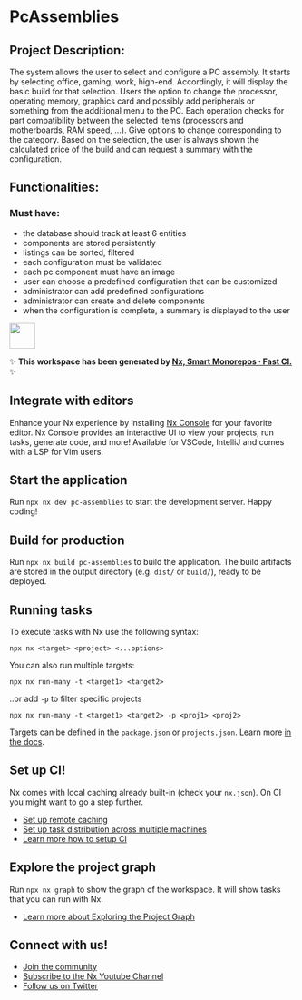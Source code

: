 # PcAssemblies

## Project Description:
The system allows the user to select and configure a PC assembly. It starts by selecting office, gaming, work, high-end. Accordingly, it will display the basic build for that selection. Users the option to change the processor, operating memory, graphics card and possibly add peripherals or something from the additional menu to the PC. Each operation checks for part compatibility between the selected items (processors and motherboards, RAM speed, ...). Give options to change corresponding to the category. Based on the selection, the user is always shown the calculated price of the build and can request a summary with the configuration.

## Functionalities:
### Must have:
- the database should track at least 6 entities
- components are stored persistently
- listings can be sorted, filtered
- each configuration must be validated
- each pc component must have an image
- user can choose a predefined configuration that can be customized
- administrator can add predefined configurations
- administrator can create and delete components
- when the configuration is complete, a summary is displayed to the user




<a alt="Nx logo" href="https://nx.dev" target="_blank" rel="noreferrer"><img src="https://raw.githubusercontent.com/nrwl/nx/master/images/nx-logo.png" width="45"></a>

✨ **This workspace has been generated by [Nx, Smart Monorepos · Fast CI.](https://nx.dev)** ✨

## Integrate with editors

Enhance your Nx experience by installing [Nx Console](https://nx.dev/nx-console) for your favorite editor. Nx Console
provides an interactive UI to view your projects, run tasks, generate code, and more! Available for VSCode, IntelliJ and
comes with a LSP for Vim users.

## Start the application

Run `npx nx dev pc-assemblies` to start the development server. Happy coding!

## Build for production

Run `npx nx build pc-assemblies` to build the application. The build artifacts are stored in the output directory (e.g. `dist/` or `build/`), ready to be deployed.

## Running tasks

To execute tasks with Nx use the following syntax:

```
npx nx <target> <project> <...options>
```

You can also run multiple targets:

```
npx nx run-many -t <target1> <target2>
```

..or add `-p` to filter specific projects

```
npx nx run-many -t <target1> <target2> -p <proj1> <proj2>
```

Targets can be defined in the `package.json` or `projects.json`. Learn more [in the docs](https://nx.dev/features/run-tasks).

## Set up CI!

Nx comes with local caching already built-in (check your `nx.json`). On CI you might want to go a step further.

- [Set up remote caching](https://nx.dev/features/share-your-cache)
- [Set up task distribution across multiple machines](https://nx.dev/nx-cloud/features/distribute-task-execution)
- [Learn more how to setup CI](https://nx.dev/recipes/ci)

## Explore the project graph

Run `npx nx graph` to show the graph of the workspace.
It will show tasks that you can run with Nx.

- [Learn more about Exploring the Project Graph](https://nx.dev/core-features/explore-graph)

## Connect with us!

- [Join the community](https://nx.dev/community)
- [Subscribe to the Nx Youtube Channel](https://www.youtube.com/@nxdevtools)
- [Follow us on Twitter](https://twitter.com/nxdevtools)
